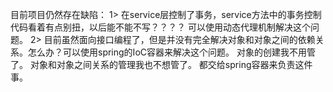目前项目仍然存在缺陷：
1> 在service层控制了事务，service方法中的事务控制代码看着有点别扭，以后能不能不写？？？？
    可以使用动态代理机制解决这个问题。
2> 目前虽然面向接口编程了，但是并没有完全解决对象和对象之间的依赖关系。怎么办？可以使用spring的IoC容器来解决这个问题。
    对象的创建我不用管了。
    对象和对象之间关系的管理我也不想管了。
    都交给spring容器来负责这件事。
